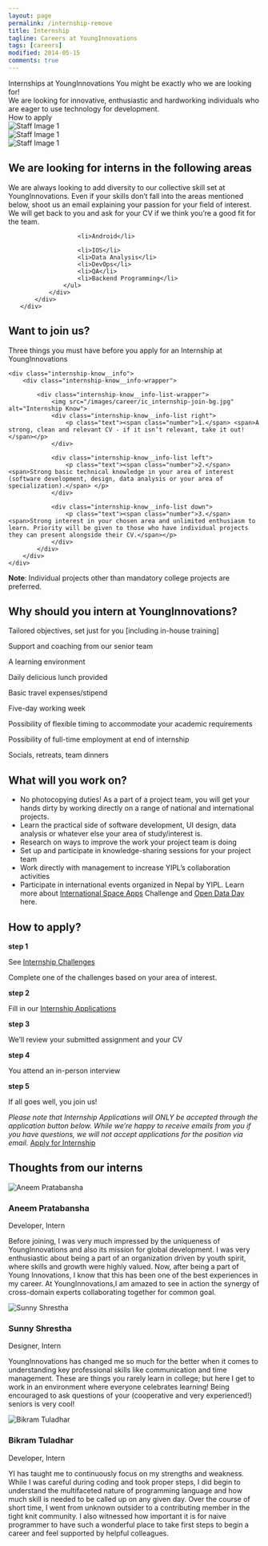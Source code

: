 ```yaml
---
layout: page
permalink: /internship-remove
title: Internship
tagline: Careers at YoungInnovations
tags: [careers]
modified: 2014-05-15
comments: true
---
```


<div class="career-wrapper internship">
    <div class="tagline layout">
        Internships at YoungInnovations
        <span>You might be exactly who we are looking for!</span>
    </div>
    <div class="career-info">
        <div class="layout">
           We are looking for innovative, enthusiastic and hardworking individuals who are eager to use technology for development.
        </div>
        <div class="hiring-btn">
            <a id="internship-applylink" class="dev-btn">How to apply</a>
        </div>
    </div>
    <div class="art-animate-wrap clearfix">
        <div class="wow slideInLeft art-1" data-wow-duration="1.5s" data-wow-delay="1s">
            <img src="/images/career/ic_career-art-1.svg" alt="Staff Image 1" />
        </div>
        <div class="wow bounceInUp art-2" data-wow-duration="0.7s" data-wow-delay="1s">
            <img src="/images/career/ic_career-art-2.svg" alt="Staff Image 1" />
        </div>
        <div class="wow slideInRight art-3" data-wow-duration="2s" data-wow-delay="1s">
            <img src="/images/career/ic_career-art-3.svg" alt="Staff Image 1" />
        </div>
    </div>
</div>

<div class="internship-banner">
    <div class="wrap-960">
        <div class="internship-banner__content">
            <div>
                <h2 class="internship__heading-title">We are looking for interns in the following areas</h2>
                <p>We are always looking to add diversity to our collective skill set at YoungInnovations.  Even if your skills don’t fall into the areas mentioned below, shoot us an email explaining your passion for your field of interest. We will get back to you and ask for your CV if we think you’re a good fit for the team.</p>
                <ul id="double">

                    <li>Android</li>
                    
                    <li>IOS</li>
                    <li>Data Analysis</li>
                    <li>DevOps</li>
                    <li>QA</li>
                    <li>Backend Programming</li>
                </ul>
            </div>
        </div>
    </div>
</div>

<div class="internship-know">
    <div class="internship-know__heading">
        <h2 class="internship__heading-title">Want to join us?</h2>
        <p>Three things you must have before you apply for an Internship at YoungInnovations</p>
    </div>

    <div class="internship-know__info">
        <div class="internship-know__info-wrapper">

            <div class="internship-know__info-list-wrapper">
                <img src="/images/career/ic_internship-join-bg.jpg" alt="Internship Know">
                <div class="internship-know__info-list right">
                    <p class="text"><span class="number">1.</span> <span>A strong, clean and relevant CV - if it isn’t relevant, take it out!</span></p>                
                </div>

                <div class="internship-know__info-list left">
                    <p class="text"><span class="number">2.</span> <span>Strong basic technical knowledge in your area of interest (software development, design, data analysis or your area of specialization).</span> </p>             
                </div>

                <div class="internship-know__info-list down">
                    <p class="text"><span class="number">3.</span> <span>Strong interest in your chosen area and unlimited enthusiasm to learn. Priority will be given to those who have individual projects they can present alongside their CV.</span></p>          
                </div>
            </div>
        </div>
    </div>
</div>

<div class="internship-know__note">
    <p><strong>Note</strong>: Individual projects other than mandatory college projects are preferred. </p>
</div>

<div class="internship-benefits">
    <div class="wrap-960">
        <h2 class="internship__heading-title">Why should you intern at YoungInnovations?</h2>
        <div class="internship-benefits-wrap clearfix">
            <div class="wow bounceIn internship-benefits-wrap__list" data-wow-duration="0.7s" data-wow-delay="1s">
               <p>Tailored objectives, set just for you [including in-house training] </p>  
            </div>
            <div class="wow bounceIn internship-benefits-wrap__list" data-wow-duration="0.7s" data-wow-delay="1s">
                <p>Support and coaching from our senior team</p>    
            </div>
            <div class="wow bounceIn internship-benefits-wrap__list" data-wow-duration="0.7s" data-wow-delay="1s">
                <p>A learning environment</p>  
            </div>
            <div class="wow bounceIn internship-benefits-wrap__list" data-wow-duration="0.7s" data-wow-delay="1s">
                <p>Daily delicious lunch provided</p>
            </div>
            <div class="wow bounceIn internship-benefits-wrap__list" data-wow-duration="0.7s" data-wow-delay="1s">
                <p>Basic travel expenses/stipend</p>
            </div>
            <div class="wow bounceIn internship-benefits-wrap__list" data-wow-duration="0.7s" data-wow-delay="1s">
                <p>Five-day working week</p>  
            </div>
            <div class="wow bounceIn internship-benefits-wrap__list" data-wow-duration="0.7s" data-wow-delay="1s">
                <p>Possibility of flexible timing to accommodate your academic requirements</p>   
            </div>
            <div class="wow bounceIn internship-benefits-wrap__list" data-wow-duration="0.7s" data-wow-delay="1s">
                <p>Possibility of full-time employment at end of internship</p>   
            </div>
            <div class="wow bounceIn internship-benefits-wrap__list" data-wow-duration="0.7s" data-wow-delay="1s">
                <p>Socials, retreats, team dinners</p>
            </div>
        </div>
    </div>    
</div>

<div class="internship-banner-1">
    <div class="wrap-960">
        <div class="internship-banner__content left">
            <div>
                <h2 class="internship__heading-title">What will you work on?</h2>
                <ul id="single">
                    <li>No photocopying duties! As a part of a project team, you will get your hands dirty by working directly on a range of national and international projects.</li>
                    <li>Learn the practical side of software development, UI design, data analysis or whatever else your area of study/interest is. </li>
                    <li>Research on ways to improve the work your project team is doing</li>
                    <li>Set up and participate in knowledge-sharing sessions for your project team </li>
                    <li>Work directly with management to increase YIPL’s collaboration activities</li>
                    <li>Participate in international events organized in Nepal by YIPL. Learn more about <a href="https://2016.spaceappschallenge.org/" target="_blank">International Space Apps</a> Challenge and <a href="http://opendataday.org/" target="_blank">Open Data Day</a> here. </li>
                </ul>                
            </div>
        </div>
    </div>
</div>

<div id="internship-apply" class="internship-apply">
    <div class="wrap-960">
        <h2 class="internship__heading-title">How to apply?</h2>
        <div class="internship-apply-wrap clearfix">
            <div class="wow bounceIn internship-apply-wrap__list" data-wow-duration="0.7s" data-wow-delay="1s">
                <span><strong>step 1</strong></span>
                <p>See <a href="https://github.com/younginnovations/internship-challenges/blob/master/readme.md#younginnovations-internship-challenge" target="_blank">Internship Challenges</a></p>
                <p class="complete">Complete one of the challenges based on your area of interest.</p>   
            </div>
            <div class="wow bounceIn internship-apply-wrap__list" data-wow-duration="0.7s" data-wow-delay="1s">
                <span><strong>step 2</strong></span>
                <p>Fill in our <a href="https://docs.google.com/forms/d/e/1FAIpQLSeAZV8uZKjy2B7kafzXxwHZvnM-sG1vWWp8Og0ol081hl6xaQ/viewform" target="_blank">Internship Applications</a></p>
            </div>
            <div class="wow bounceIn internship-apply-wrap__list" data-wow-duration="0.7s" data-wow-delay="1s">
                <span><strong>step 3</strong></span>
                <p>We’ll review your submitted assignment and your CV</p>
            </div>
            <div class="wow bounceIn internship-apply-wrap__list" data-wow-duration="0.7s" data-wow-delay="1s">
                <span><strong>step 4</strong></span>
                <p>You attend an in-person interview</p>   
            </div>
            <div class="wow bounceIn internship-apply-wrap__list" data-wow-duration="0.7s" data-wow-delay="1s">
                <span><strong>step 5</strong></span>
                <p>If all goes well, you join us!</p>   
            </div>
        </div>
        <div class="internship-apply-note">
            <var>Please note that Internship Applications will ONLY be accepted through the application button below.</var>
               <var>While we’re happy to receive emails from you if you have questions, we will not accept applications for the position via email.</var>
               <a href="https://docs.google.com/forms/d/e/1FAIpQLSeAZV8uZKjy2B7kafzXxwHZvnM-sG1vWWp8Og0ol081hl6xaQ/viewform" target="_blank" class="dev-btn">Apply for Internship</a>
        </div>
    </div>
</div>

<div class="intern-thought">
    <div class="wrap-960">
        <h2 class="internship__heading-title">Thoughts from our interns</h2>
        <div class="motivators-story-card-wrap clearfix">
            <div class="wow fadeInUp motivators-story-card-wrap__list" data-wow-duration="0.5s" data-wow-delay="0.5s">
                <img src="/images/alumni/Aneem.png" alt="Aneem Pratabansha" />
                <h3 class="motivators-story-card-wrap__list-name">Aneem Pratabansha</h3>
                <span class="motivators-story-card-wrap__list-profession">Developer, Intern</span>
                <p class="motivators-story-card-wrap__list-story">Before joining, I was very much impressed by the uniqueness of YoungInnovations and also its mission for global development. I was very enthusiastic about being a part of an organization driven by youth spirit, where skills and growth were highly valued. Now, after being a part of Young Innovations, I know that this has been one of the best experiences in my career. At YoungInnovations,I am amazed to see in action the synergy of cross-domain experts collaborating together for common goal.</p>
            </div>
            <div class="wow fadeInUp motivators-story-card-wrap__list" data-wow-duration="0.5s" data-wow-delay="0.5s">
                <img src="/images/staffs/Sunny.png" alt="Sunny Shrestha" >
                <h3 class="motivators-story-card-wrap__list-name">Sunny Shrestha</h3>
                <span class="motivators-story-card-wrap__list-profession"> Designer, Intern</span>
                <p class="motivators-story-card-wrap__list-story">YoungInnovations has changed me so much for the better when it comes to understanding key professional skills like communication and time management. These are things you rarely learn in college; but here I get to work in an environment where everyone celebrates learning! Being encouraged to ask questions of your (cooperative and very experienced!) seniors is very cool!</p>
            </div>
            <div class="wow fadeInUp motivators-story-card-wrap__list" data-wow-duration="0.5s" data-wow-delay="0.5s">
                <img src="/images/staffs/Bikram.png" alt="Bikram Tuladhar" >
                                    <h3 class="motivators-story-card-wrap__list-name">Bikram Tuladhar</h3>
                <span class="motivators-story-card-wrap__list-profession">Developer, Intern</span>
                <p class="motivators-story-card-wrap__list-story">YI has taught me to continuously focus on my strengths and weakness. While I was careful during coding and took proper steps, I did begin to understand the multifaceted nature of programming language and how much skill is needed to be called up on any given day. Over the course of short time, I went from unknown outsider to a contributing member in the tight knit community. I also witnessed how important it is for naive programmer to have such a wonderful place to take first steps to begin a career and feel supported by helpful colleagues.</p>
            </div>
        </div>
    </div>        
</div>
